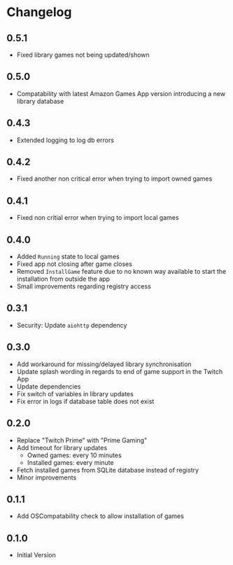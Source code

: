 # Changelog

## 0.5.1
- Fixed library games not being updated/shown

## 0.5.0
- Compatability with latest Amazon Games App version introducing a new library database

## 0.4.3
- Extended logging to log db errors

## 0.4.2
- Fixed another non critical error when trying to import owned games

## 0.4.1
- Fixed non critial error when trying to import local games

## 0.4.0
- Added `Running` state to local games
- Fixed app not closing after game closes
- Removed `InstallGame` feature due to no known way available to start the installation from outside the app
- Small improvements regarding registry access

## 0.3.1
- Security: Update `aiohttp` dependency

## 0.3.0
- Add workaround for missing/delayed library synchronisation
- Update splash wording in regards to end of game support in the Twitch App
- Update dependencies
- Fix switch of variables in library updates
- Fix error in logs if database table does not exist

## 0.2.0
- Replace "Twitch Prime" with "Prime Gaming"
- Add timeout for library updates
    - Owned games: every 10 minutes
    - Installed games: every minute
- Fetch installed games from SQLite database instead of registry
- Minor improvements

## 0.1.1
- Add OSCompatability check to allow installation of games

## 0.1.0
- Initial Version

